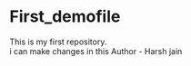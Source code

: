 # First_demofile
This is my first repository.
<br>
i can make changes in this 
Author - Harsh jain

